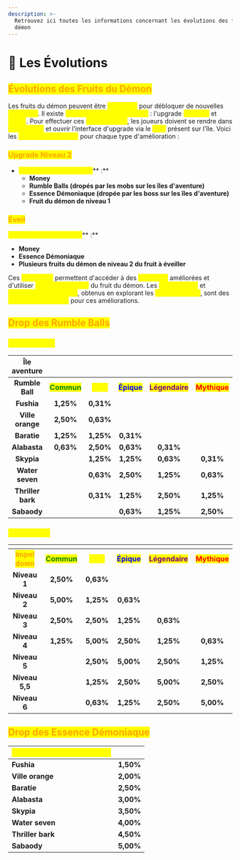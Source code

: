 ```yaml
---
description: >-
  Retrouvez ici toutes les informations concernant les évolutions des fruits du
  démon
---
```


# 👿 Les Évolutions

## <mark style="color:orange;">É</mark><mark style="color:orange;">**volutions des Fruits du Démon**</mark>

Les fruits du démon peuvent être <mark style="color:yellow;">**améliorés**</mark> pour débloquer de nouvelles <mark style="color:yellow;">**capacités**</mark>. Il existe <mark style="color:yellow;">**deux types d'améliorations**</mark> : l'upgrade <mark style="color:yellow;">**niveau 2**</mark> et <mark style="color:yellow;">**l'éveil**</mark>. Pour effectuer ces <mark style="color:yellow;">**améliorations**</mark>, les joueurs doivent se rendre dans <mark style="color:yellow;">**Impel Down**</mark> et ouvrir l'interface d'upgrade via le <mark style="color:yellow;">**NPC**</mark> présent sur l'île. Voici les <mark style="color:yellow;">**conditions requises**</mark> pour chaque type d'amélioration :  &#x20;

### <mark style="color:orange;">Upgrade Niveau 2</mark>&#x20;

* <mark style="color:yellow;">**Ressources nécessaires**</mark>** :**
  * **Money**
  * **Rumble Balls (dropés par les mobs sur les îles d'aventure)**
  * **Essence Démoniaque (dropée par les boss sur les îles d'aventure)**
  * **Fruit du démon de niveau 1**

### <mark style="color:orange;">Éveil</mark>

<mark style="color:yellow;">**Ressources nécessaires**</mark>** :**

* **Money**
* **Essence Démoniaque**
* **Plusieurs fruits du démon de niveau 2 du fruit à éveiller**

Ces <mark style="color:yellow;">**évolutions**</mark> permettent d'accéder à des <mark style="color:yellow;">**capacités**</mark> améliorées et d'utiliser <mark style="color:yellow;">**les deux attaques**</mark> du fruit du démon. Les <mark style="color:yellow;">**Rumble Balls**</mark> et <mark style="color:yellow;">**l'Essence Démoniaque**</mark>, obtenus en explorant les <mark style="color:yellow;">**îles d'aventure**</mark>, sont des <mark style="color:yellow;">**éléments essentiels**</mark> pour ces améliorations.

## <mark style="color:orange;">Drop des Rumble Balls</mark>

### <mark style="color:yellow;">Îles Aventure</mark>

<table><thead><tr><th width="121" align="center">Île aventure</th><th width="118" align="center"></th><th width="107" align="center"></th><th width="114" align="center"></th><th width="131" align="center"></th><th width="112" align="center"></th></tr></thead><tbody><tr><td align="center"><strong>Rumble Ball</strong></td><td align="center"><mark style="color:green;"><strong>Commun</strong></mark></td><td align="center"><mark style="color:yellow;"><strong>Rare</strong></mark></td><td align="center"><mark style="color:blue;"><strong>Épique</strong></mark></td><td align="center"><mark style="color:purple;"><strong>Légendaire</strong></mark></td><td align="center"><mark style="color:red;"><strong>Mythique</strong></mark></td></tr><tr><td align="center"><strong>Fushia</strong></td><td align="center"><strong>1,25%</strong></td><td align="center"><strong>0,31%</strong></td><td align="center"></td><td align="center"></td><td align="center"></td></tr><tr><td align="center"><strong>Ville orange</strong></td><td align="center"><strong>2,50%</strong></td><td align="center"><strong>0,63%</strong></td><td align="center"></td><td align="center"></td><td align="center"></td></tr><tr><td align="center"><strong>Baratie</strong></td><td align="center"><strong>1,25%</strong></td><td align="center"><strong>1,25%</strong></td><td align="center"><strong>0,31%</strong></td><td align="center"></td><td align="center"></td></tr><tr><td align="center"><strong>Alabasta</strong></td><td align="center"><strong>0,63%</strong></td><td align="center"><strong>2,50%</strong></td><td align="center"><strong>0,63%</strong></td><td align="center"><strong>0,31%</strong></td><td align="center"></td></tr><tr><td align="center"><strong>Skypia</strong></td><td align="center"></td><td align="center"><strong>1,25%</strong></td><td align="center"><strong>1,25%</strong></td><td align="center"><strong>0,63%</strong></td><td align="center"><strong>0,31%</strong></td></tr><tr><td align="center"><strong>Water seven</strong></td><td align="center"></td><td align="center"><strong>0,63%</strong></td><td align="center"><strong>2,50%</strong></td><td align="center"><strong>1,25%</strong></td><td align="center"><strong>0,63%</strong></td></tr><tr><td align="center"><strong>Thriller bark</strong></td><td align="center"></td><td align="center"><strong>0,31%</strong></td><td align="center"><strong>1,25%</strong></td><td align="center"><strong>2,50%</strong></td><td align="center"><strong>1,25%</strong></td></tr><tr><td align="center"><strong>Sabaody</strong></td><td align="center"></td><td align="center"></td><td align="center"><strong>0,63%</strong></td><td align="center"><strong>1,25%</strong></td><td align="center"><strong>2,50%</strong></td></tr></tbody></table>

### <mark style="color:yellow;">Impel Down</mark>&#x20;

<table><thead><tr><th width="134" align="center"></th><th width="107" align="center"></th><th width="112" align="center"></th><th width="93" align="center"></th><th width="132" align="center"></th><th align="center"></th></tr></thead><tbody><tr><td align="center"><mark style="color:orange;"><strong>Impel down</strong></mark></td><td align="center"><mark style="color:green;"><strong>Commun</strong></mark></td><td align="center"><mark style="color:yellow;"><strong>Rare</strong></mark></td><td align="center"><mark style="color:blue;"><strong>Épique</strong></mark></td><td align="center"><mark style="color:purple;"><strong>Légendaire</strong></mark></td><td align="center"><mark style="color:red;"><strong>Mythique</strong></mark></td></tr><tr><td align="center"><strong>Niveau 1</strong></td><td align="center"><strong>2,50%</strong></td><td align="center"><strong>0,63%</strong></td><td align="center"></td><td align="center"></td><td align="center"></td></tr><tr><td align="center"><strong>Niveau 2</strong></td><td align="center"><strong>5,00%</strong></td><td align="center"><strong>1,25%</strong></td><td align="center"><strong>0,63%</strong></td><td align="center"></td><td align="center"></td></tr><tr><td align="center"><strong>Niveau 3</strong></td><td align="center"><strong>2,50%</strong></td><td align="center"><strong>2,50%</strong></td><td align="center"><strong>1,25%</strong></td><td align="center"><strong>0,63%</strong></td><td align="center"></td></tr><tr><td align="center"><strong>Niveau 4</strong></td><td align="center"><strong>1,25%</strong></td><td align="center"><strong>5,00%</strong></td><td align="center"><strong>2,50%</strong></td><td align="center"><strong>1,25%</strong></td><td align="center"><strong>0,63%</strong></td></tr><tr><td align="center"><strong>Niveau 5</strong></td><td align="center"></td><td align="center"><strong>2,50%</strong></td><td align="center"><strong>5,00%</strong></td><td align="center"><strong>2,50%</strong></td><td align="center"><strong>1,25%</strong></td></tr><tr><td align="center"><strong>Niveau 5,5</strong></td><td align="center"></td><td align="center"><strong>1,25%</strong></td><td align="center"><strong>2,50%</strong></td><td align="center"><strong>5,00%</strong></td><td align="center"><strong>2,50%</strong></td></tr><tr><td align="center"><strong>Niveau 6</strong></td><td align="center"></td><td align="center"><strong>0,63%</strong></td><td align="center"><strong>1,25%</strong></td><td align="center"><strong>2,50%</strong></td><td align="center"><strong>5,00%</strong></td></tr></tbody></table>

## <mark style="color:orange;">Drop des Essence Démoniaque</mark>&#x20;

| <mark style="color:yellow;">**Essence démoniaque (Boss)**</mark> |           |
| ---------------------------------------------------------------- | --------- |
| **Fushia**                                                       | **1,50%** |
| **Ville orange**                                                 | **2,00%** |
| **Baratie**                                                      | **2,50%** |
| **Alabasta**                                                     | **3,00%** |
| **Skypia**                                                       | **3,50%** |
| **Water seven**                                                  | **4,00%** |
| **Thriller bark**                                                | **4,50%** |
| **Sabaody**                                                      | **5,00%** |
